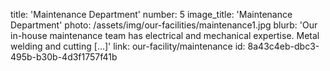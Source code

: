 title: 'Maintenance Department'
number: 5
image_title: 'Maintenance Department'
photo: /assets/img/our-facilities/maintenance1.jpg
blurb: 'Our in-house maintenance team has electrical and mechanical expertise. Metal welding and cutting […]'
link: our-facility/maintenance
id: 8a43c4eb-dbc3-495b-b30b-4d3f1757f41b

